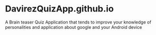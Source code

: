 # DavirezQuizApp.github.io
A Brain teaser Quiz Application that tends to improve your knowledge of personalities and application about google and your Android device
